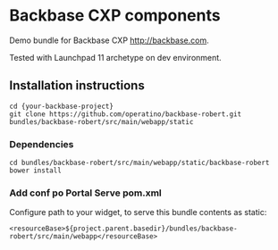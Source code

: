# Backbase CXP components

Demo bundle for Backbase CXP http://backbase.com.

Tested with Launchpad 11 archetype on dev environment.

## Installation instructions

```
cd {your-backbase-project}
git clone https://github.com/operatino/backbase-robert.git bundles/backbase-robert/src/main/webapp/static
```

### Dependencies

```
cd bundles/backbase-robert/src/main/webapp/static/backbase-robert
bower install
```

### Add conf po Portal Serve pom.xml

Configure path to your widget, to serve this bundle contents as static:

```
<resourceBase>${project.parent.basedir}/bundles/backbase-robert/src/main/webapp</resourceBase>
```